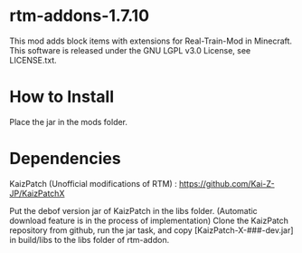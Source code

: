 # rtm-addons-1.7.10
This mod adds block items with extensions for Real-Train-Mod in Minecraft.
This software is released under the GNU LGPL v3.0 License, see LICENSE.txt.

# How to Install
Place the jar in the mods folder.

# Dependencies
KaizPatch (Unofficial modifications of RTM) : https://github.com/Kai-Z-JP/KaizPatchX

Put the debof version jar of KaizPatch in the libs folder. (Automatic download feature is in the process of implementation)
Clone the KaizPatch repository from github, run the jar task, and copy [KaizPatch-X-###-dev.jar] in build/libs to the libs folder of rtm-addon.
